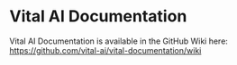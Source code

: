 Vital AI Documentation
======================

Vital AI Documentation is available in the GitHub Wiki here:
https://github.com/vital-ai/vital-documentation/wiki
